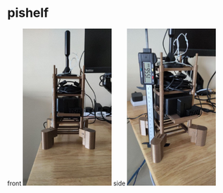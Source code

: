 # pishelf
front
<img src="image/front.jpg" width="40%">
side
<img src="image/side.jpg" width="40%">  